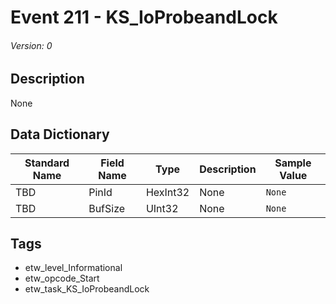 # Event 211 - KS_IoProbeandLock
###### Version: 0

## Description
None

## Data Dictionary
|Standard Name|Field Name|Type|Description|Sample Value|
|---|---|---|---|---|
|TBD|PinId|HexInt32|None|`None`|
|TBD|BufSize|UInt32|None|`None`|

## Tags
* etw_level_Informational
* etw_opcode_Start
* etw_task_KS_IoProbeandLock